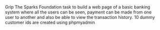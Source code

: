 Grip The Sparks Foundation task to build a web page of a basic banking system where all the users can be seen, payment can be made from one user to another and also be able to view the transaction history. 
10 dummy customer ids are created using phpmyadmin 
